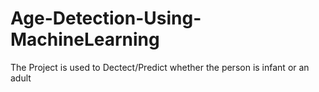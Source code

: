 # Age-Detection-Using-MachineLearning
The Project is used to Dectect/Predict whether the person is infant or an adult
